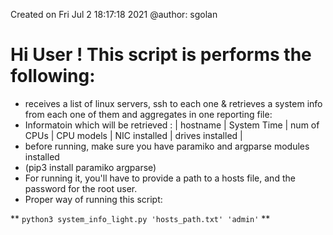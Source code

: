 Created on Fri Jul  2 18:17:18 2021
@author: sgolan

# Hi User !  This script is performs the following:

- receives a list of linux servers, ssh to each one & retrieves a system info from each one of them and aggregates in one reporting file:
- Informatoin which will be retrieved : | hostname | System Time | num of CPUs | CPU models | NIC installed | drives installed |
- before running, make sure you have paramiko and argparse modules installed
- (pip3 install paramiko argparse)
- For running it, you'll have to provide a path to a hosts file, and the password for the root user. 
- Proper way of running this script:

** `python3 system_info_light.py 'hosts_path.txt' 'admin'` **
